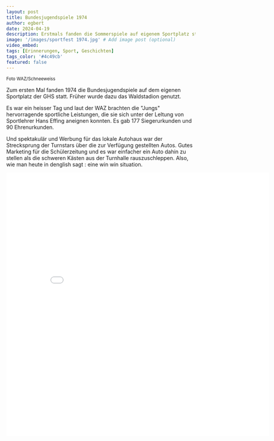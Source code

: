 ```yaml
---
layout: post
title: Bundesjugendspiele 1974
author: egbert
date: 2024-04-19
description: Erstmals fanden die Sommerspiele auf eigenem Sportplatz statt
image: '/images/sportfest 1974.jpg' # Add image post (optional)
video_embed:
tags: [Erinnerungen, Sport, Geschichten]
tags_color: '#4c49cb'
featured: false
---
```

<small> Foto WAZ/Schneeweiss</small>

Zum ersten Mal fanden 1974 die Bundesjugendspiele auf dem eigenen Sportplatz der GHS statt. Früher wurde dazu das Waldstadion genutzt.

Es war ein heisser Tag und laut der WAZ brachten die "Jungs" hervorragende sportliche Leistungen, die sie sich unter der Leltung von Sportlehrer Hans Effing aneignen konnten. Es gab 177 Siegerurkun­den und 90 Ehrenurkunden.

Und spektakulär und Werbung für das lokale Autohaus war der Strecksprung der Turnstars über die zur Verfügung gestellten Autos. Gutes Marketing für die Schülerzeitung und es war einfacher ein Auto dahin zu stellen als die schweren Kästen aus der Turnhalle rauszuschleppen. Also, wie man heute in denglish sagt : eine win win situation.

<embed src="/images/gerhart-hauptmann-sport.pdf" type="application/pdf" width="700px" height="700px">


